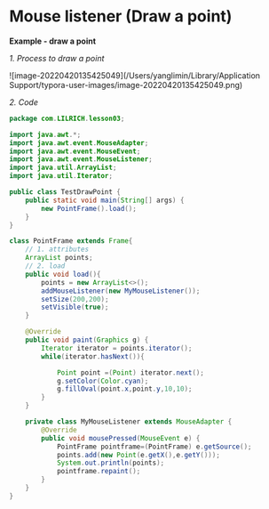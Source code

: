 # Mouse listener (Draw a point)

**Example - draw a point**

*1. Process to draw a point*

![image-20220420135425049](/Users/yanglimin/Library/Application Support/typora-user-images/image-20220420135425049.png)

*2. Code*

```java
package com.LILRICH.lesson03;

import java.awt.*;
import java.awt.event.MouseAdapter;
import java.awt.event.MouseEvent;
import java.awt.event.MouseListener;
import java.util.ArrayList;
import java.util.Iterator;

public class TestDrawPoint {
    public static void main(String[] args) {
        new PointFrame().load();
    }
}

class PointFrame extends Frame{
    // 1. attributes
    ArrayList points;
    // 2. load
    public void load(){
        points = new ArrayList<>();
        addMouseListener(new MyMouseListener());
        setSize(200,200);
        setVisible(true);
    }

    @Override
    public void paint(Graphics g) {
        Iterator iterator = points.iterator();
        while(iterator.hasNext()){

            Point point =(Point) iterator.next();
            g.setColor(Color.cyan);
            g.fillOval(point.x,point.y,10,10);
        }
    }

    private class MyMouseListener extends MouseAdapter {
        @Override
        public void mousePressed(MouseEvent e) {
            PointFrame pointframe=(PointFrame) e.getSource();
            points.add(new Point(e.getX(),e.getY()));
            System.out.println(points);
            pointframe.repaint();
        }
    }
}
```

